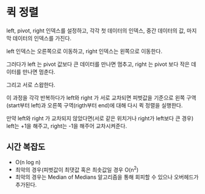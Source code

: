 # 퀵 정렬

left, pivot, right 인덱스를 설정하고, 각각 첫 데이터의 인덱스, 중간 데이터의 값, 마지막 데이터의 인덱스를 가진다.

left 인덱스는 오른쪽으로 이동하고, right 인덱스는 왼쪽으로 이동한다.

그러다가 left 는 pivot 값보다 큰 데이터를 만나면 멈추고, right 는 pivot 보다 작은 데이터를 만나면 멈춘다.

그리고 서로 스왑한다.

이 과정을 각각 반복하다가 left와 right 가 서로 교차되면 피벗값을 기준으로 왼쪽 구역(start부터 left)과 오른쪽 구역(rigth부터 end)에 대해 다시 퀵 정렬을 실행한다.

만약 left와 right 가 교차되지 않았다면(서로 같은 위치거나 right가 left보다 큰 경우) left는 +1을 해주고, right는 -1을 해주어 교차시켜준다.

## 시간 복잡도 
- O(n log n)
- 최악의 경우(피벗값이 최댓값 혹은 최솟값일 경우 O(n<sup>2</sup>)
- 최악의 경우는 Median of Medians 알고리즘을 통해 회피할 수 있으나 오버헤드가 추가된다.